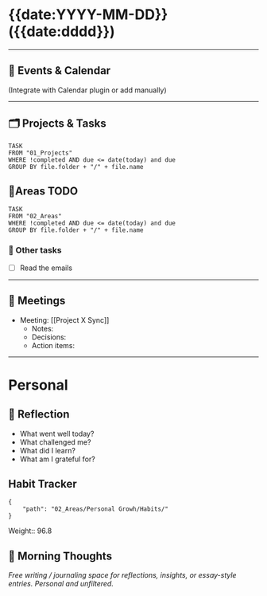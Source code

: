 # {{date:YYYY-MM-DD}} ({{date:dddd}})



---

## 📅 Events & Calendar
(Integrate with Calendar plugin or add manually)

---


## 🗂 Projects & Tasks

``` dataview
TASK
FROM "01_Projects"
WHERE !completed AND due <= date(today) and due
GROUP BY file.folder + "/" + file.name
```

## 📝Areas TODO

``` dataview
TASK
FROM "02_Areas"
WHERE !completed AND due <= date(today) and due
GROUP BY file.folder + "/" + file.name
```


### 📝 Other tasks

- [ ] Read the emails

---

## 🤝 Meetings
- Meeting: [[Project X Sync]]  
  - Notes:  
  - Decisions:  
  - Action items:  



---
# Personal

## 🌙 Reflection
- What went well today?  
- What challenged me?  
- What did I learn?  
- What am I grateful for?  
  
## Habit Tracker

```habittracker
{
	"path": "02_Areas/Personal Growh/Habits/"
}
```

Weight:: 96.8

## 🌅 Morning Thoughts
_Free writing / journaling space for reflections, insights, or essay-style entries. Personal and unfiltered._
